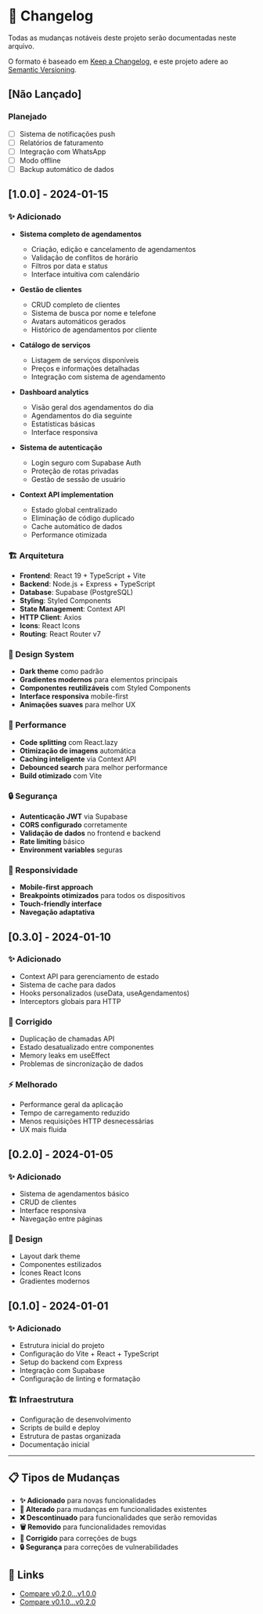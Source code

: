 # 📝 Changelog

Todas as mudanças notáveis deste projeto serão documentadas neste arquivo.

O formato é baseado em [Keep a Changelog](https://keepachangelog.com/pt-BR/1.0.0/),
e este projeto adere ao [Semantic Versioning](https://semver.org/lang/pt-BR/).

## [Não Lançado]

### Planejado
- [ ] Sistema de notificações push
- [ ] Relatórios de faturamento
- [ ] Integração com WhatsApp
- [ ] Modo offline
- [ ] Backup automático de dados

## [1.0.0] - 2024-01-15

### ✨ Adicionado
- **Sistema completo de agendamentos**
  - Criação, edição e cancelamento de agendamentos
  - Validação de conflitos de horário
  - Filtros por data e status
  - Interface intuitiva com calendário

- **Gestão de clientes**
  - CRUD completo de clientes
  - Sistema de busca por nome e telefone
  - Avatars automáticos gerados
  - Histórico de agendamentos por cliente

- **Catálogo de serviços**
  - Listagem de serviços disponíveis
  - Preços e informações detalhadas
  - Integração com sistema de agendamento

- **Dashboard analytics**
  - Visão geral dos agendamentos do dia
  - Agendamentos do dia seguinte
  - Estatísticas básicas
  - Interface responsiva

- **Sistema de autenticação**
  - Login seguro com Supabase Auth
  - Proteção de rotas privadas
  - Gestão de sessão de usuário

- **Context API implementation**
  - Estado global centralizado
  - Eliminação de código duplicado
  - Cache automático de dados
  - Performance otimizada

### 🏗️ Arquitetura
- **Frontend**: React 19 + TypeScript + Vite
- **Backend**: Node.js + Express + TypeScript
- **Database**: Supabase (PostgreSQL)
- **Styling**: Styled Components
- **State Management**: Context API
- **HTTP Client**: Axios
- **Icons**: React Icons
- **Routing**: React Router v7

### 🎨 Design System
- **Dark theme** como padrão
- **Gradientes modernos** para elementos principais
- **Componentes reutilizáveis** com Styled Components
- **Interface responsiva** mobile-first
- **Animações suaves** para melhor UX

### 🚀 Performance
- **Code splitting** com React.lazy
- **Otimização de imagens** automática
- **Caching inteligente** via Context API
- **Debounced search** para melhor performance
- **Build otimizado** com Vite

### 🔒 Segurança
- **Autenticação JWT** via Supabase
- **CORS configurado** corretamente
- **Validação de dados** no frontend e backend
- **Rate limiting** básico
- **Environment variables** seguras

### 📱 Responsividade
- **Mobile-first approach**
- **Breakpoints otimizados** para todos os dispositivos
- **Touch-friendly interface**
- **Navegação adaptativa**

## [0.3.0] - 2024-01-10

### ✨ Adicionado
- Context API para gerenciamento de estado
- Sistema de cache para dados
- Hooks personalizados (useData, useAgendamentos)
- Interceptors globais para HTTP

### 🐛 Corrigido
- Duplicação de chamadas API
- Estado desatualizado entre componentes
- Memory leaks em useEffect
- Problemas de sincronização de dados

### ⚡ Melhorado
- Performance geral da aplicação
- Tempo de carregamento reduzido
- Menos requisições HTTP desnecessárias
- UX mais fluida

## [0.2.0] - 2024-01-05

### ✨ Adicionado
- Sistema de agendamentos básico
- CRUD de clientes
- Interface responsiva
- Navegação entre páginas

### 🎨 Design
- Layout dark theme
- Componentes estilizados
- Ícones React Icons
- Gradientes modernos

## [0.1.0] - 2024-01-01

### ✨ Adicionado
- Estrutura inicial do projeto
- Configuração do Vite + React + TypeScript
- Setup do backend com Express
- Integração com Supabase
- Configuração de linting e formatação

### 🏗️ Infraestrutura
- Configuração de desenvolvimento
- Scripts de build e deploy
- Estrutura de pastas organizada
- Documentação inicial

---

## 📋 Tipos de Mudanças

- **✨ Adicionado** para novas funcionalidades
- **🔄 Alterado** para mudanças em funcionalidades existentes
- **❌ Descontinuado** para funcionalidades que serão removidas
- **🗑️ Removido** para funcionalidades removidas
- **🐛 Corrigido** para correções de bugs
- **🔒 Segurança** para correções de vulnerabilidades

## 🔗 Links

- [Compare v0.2.0...v1.0.0](https://github.com/davidsantos96/app-barber/compare/v0.2.0...v1.0.0)
- [Compare v0.1.0...v0.2.0](https://github.com/davidsantos96/app-barber/compare/v0.1.0...v0.2.0)